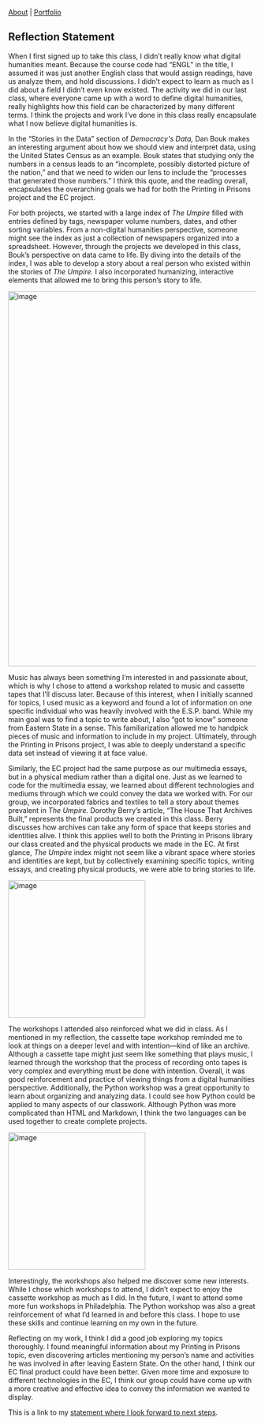 [About](about.html)  |  [Portfolio](portfolio.html)

## Reflection Statement ##

When I first signed up to take this class, I didn’t really know what digital humanities meant. Because the course code had “ENGL” in the title, I assumed it was just another English class that would assign readings, have us analyze them, and hold discussions. I didn’t expect to learn as much as I did about a field I didn’t even know existed. The activity we did in our last class, where everyone came up with a word to define digital humanities, really highlights how this field can be characterized by many different terms. I think the projects and work I’ve done in this class really encapsulate what I now believe digital humanities is.

In the “Stories in the Data” section of *Democracy's Data,* Dan Bouk makes an interesting argument about how we should view and interpret data, using the United States Census as an example. Bouk states that studying only the numbers in a census leads to an “incomplete, possibly distorted picture of the nation,” and that we need to widen our lens to include the “processes that generated those numbers.” I think this quote, and the reading overall, encapsulates the overarching goals we had for both the Printing in Prisons project and the EC project.

For both projects, we started with a large index of *The Umpire* filled with entries defined by tags, newspaper volume numbers, dates, and other sorting variables. From a non-digital humanities perspective, someone might see the index as just a collection of newspapers organized into a spreadsheet. However, through the projects we developed in this class, Bouk’s perspective on data came to life. By diving into the details of the index, I was able to develop a story about a real person who existed within the stories of *The Umpire.* I also incorporated humanizing, interactive elements that allowed me to bring this person’s story to life.

<img width="759" alt="image" src="https://github.com/user-attachments/assets/aa3bcbc8-f7ef-406f-a950-64a7e3996353" />

Music has always been something I’m interested in and passionate about, which is why I chose to attend a workshop related to music and cassette tapes that I’ll discuss later. Because of this interest, when I initially scanned for topics, I used music as a keyword and found a lot of information on one specific individual who was heavily involved with the E.S.P. band. While my main goal was to find a topic to write about, I also “got to know” someone from Eastern State in a sense. This familiarization allowed me to handpick pieces of music and information to include in my project. Ultimately, through the Printing in Prisons project, I was able to deeply understand a specific data set instead of viewing it at face value.

Similarly, the EC project had the same purpose as our multimedia essays, but in a physical medium rather than a digital one. Just as we learned to code for the multimedia essay, we learned about different technologies and mediums through which we could convey the data we worked with. For our group, we incorporated fabrics and textiles to tell a story about themes prevalent in *The Umpire.* Dorothy Berry’s article, “The House That Archives Built,” represents the final products we created in this class. Berry discusses how archives can take any form of space that keeps stories and identities alive. I think this applies well to both the Printing in Prisons library our class created and the physical products we made in the EC. At first glance, *The Umpire* index might not seem like a vibrant space where stories and identities are kept, but by collectively examining specific topics, writing essays, and creating physical products, we were able to bring stories to life.

<img width="278" alt="image" src="https://github.com/user-attachments/assets/81ebd3f8-3c05-4aa9-84ea-851c7362eecc" />

The workshops I attended also reinforced what we did in class. As I mentioned in my reflection, the cassette tape workshop reminded me to look at things on a deeper level and with intention—kind of like an archive. Although a cassette tape might just seem like something that plays music, I learned through the workshop that the process of recording onto tapes is very complex and everything must be done with intention. Overall, it was good reinforcement and practice of viewing things from a digital humanities perspective. Additionally, the Python workshop was a great opportunity to learn about organizing and analyzing data. I could see how Python could be applied to many aspects of our classwork. Although Python was more complicated than HTML and Markdown, I think the two languages can be used together to create complete projects.

<img width="278" alt="image" src="https://github.com/user-attachments/assets/e26b13d2-a4ec-4fbd-9bca-294fc0bfef1a" />

Interestingly, the workshops also helped me discover some new interests. While I chose which workshops to attend, I didn’t expect to enjoy the cassette workshop as much as I did. In the future, I want to attend some more fun workshops in Philadelphia. The Python workshop was also a great reinforcement of what I’d learned in and before this class. I hope to use these skills and continue learning on my own in the future.

Reflecting on my work, I think I did a good job exploring my topics thoroughly. I found meaningful information about my Printing in Prisons topic, even discovering articles mentioning my person’s name and activities he was involved in after leaving Eastern State. On the other hand, I think our EC final product could have been better. Given more time and exposure to different technologies in the EC, I think our group could have come up with a more creative and effective idea to convey the information we wanted to display.

This is a link to my [statement where I look forward to next steps](lookingforward.html).
